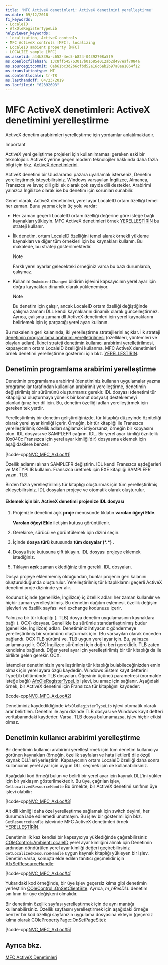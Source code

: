 ```yaml
---
title: 'MFC ActiveX denetimleri: ActiveX denetimini yerelleştirme'
ms.date: 09/12/2018
f1_keywords:
- LocaleID
- AfxOleRegisterTypeLib
helpviewer_keywords:
- localization, ActiveX controls
- MFC ActiveX controls [MFC], localizing
- LocaleID ambient property [MFC]
- LOCALIZE sample [MFC]
ms.assetid: a44b839a-c652-4ec5-b824-04392708a5f9
ms.openlocfilehash: 13c8ff545763017b01685e012ab2d497eaf7084a
ms.sourcegitcommit: 0ab61bc3d2b6cfbd52a16c6ab2b97a8ea1864f12
ms.translationtype: MT
ms.contentlocale: tr-TR
ms.lasthandoff: 04/23/2019
ms.locfileid: "62392693"
---
```

# <a name="mfc-activex-controls-localizing-an-activex-control"></a>MFC ActiveX denetimleri: ActiveX denetimini yerelleştirme

ActiveX denetim arabirimleri yerelleştirme için yordamlar anlatılmaktadır.

>[!IMPORTANT]
> ActiveX yeni geliştirme projeleri için kullanılmaması gereken eski bir teknolojidir. ActiveX yerine geçen modern teknolojiler hakkında daha fazla bilgi için bkz. [ActiveX denetimlerini](activex-controls.md).

ActiveX denetimi bir Uluslararası pazara uyarlamak isterseniz, Denetim yerelleştirmek isteyebilirsiniz. Windows varsayılan İngilizce, Almanca, Fransızca ve İsveç dili gibi ek olarak çok sayıda dili destekler. Arabirimi yalnızca İngilizce olarak ise bu denetim için sorunları sunabilir.

Genel olarak, ActiveX denetimleri, yerel ayar LocaleID ortam özelliği temel her zaman. Bunu yapmak için üç yolu vardır:

- Her zaman geçerli LocaleID ortam özelliği değerine göre isteğe bağlı kaynakları yükleyin. MFC ActiveX denetimleri örnek [YERELLEŞTİRİN](../overview/visual-cpp-samples.md) bu strateji kullanır.

- İlk denetim, ortam LocaleID özelliğini temel alarak örnekli yükleme kaynakları ve diğer tüm örnekleri için bu kaynakları kullanın. Bu makalede, bu strateji gösterilmektedir.

    > [!NOTE]
    >  Farklı yerel ayarlar gelecekteki örneğiniz varsa bu bazı durumlarda, çalışmaz.

- Kullanım `OnAmbientChanged` bildirim işlevini kapsayıcının yerel ayar için doğru kaynakları dinamik olarak yüklenemiyor.

    > [!NOTE]
    >  Bu denetim için çalışır, ancak LocaleID ortam özelliği değiştiğinde çalışma zamanı DLL kendi kaynaklarını dinamik olarak güncelleştirmez. Ayrıca, çalışma zamanı dll ActiveX denetimleri için yerel kaynaklarını belirlemek için iş parçacığı yerel ayarı kullanın.

Bu makalenin geri kalanında, iki yerelleştirme stratejilerini açıklar. İlk strateji [denetimin programlama arabirimi yerelletirilmesi](#_core_localizing_your_control.92.s_programmability_interface) (özellikleri, yöntemleri ve olayları adları). İkinci strateji [denetimin kullanıcı arabirimi yerelletirilmesi](#_core_localizing_the_control.92.s_user_interface), kapsayıcının ortam LocaleID özelliğini kullanma. MFC ActiveX denetimleri örnek denetimi yerelleştirme gösterimi için bkz. [YERELLEŞTİRİN](../overview/visual-cpp-samples.md).

##  <a name="_core_localizing_your_control.92.s_programmability_interface"></a> Denetimin programlama arabirimi yerelleştirme

Denetimin programlama arabirimi (denetiminiz kullanan uygulamalar yazma programcılar tarafından kullanılan arabirimi) yerelleştirme, denetimin değiştirilmiş bir sürümünü oluşturmanız gerekir. IDL dosyası (denetimi tür kitaplığına oluşturmaya yönelik bir komut dosyası) desteklemeyi planladığınız her dil için. Bu, denetim özelliği adları yerelleştirmek için gereken tek yerdir.

Yerelleştirilmiş bir denetim geliştirdiğinizde, tür kitaplığı düzeyinde özniteliği olarak yerel ayar kimliği içerir. Örneğin, bir tür kitaplığı ile Fransızca yerelleştirilmiş özellik adları sağlamak istiyorsanız, örneğin bir kopyasını olun. IDL dosyası ve SAMPLEFR çağırın. IDL. Bir yerel ayar kimliği öznitelik (0x040c Fransızca için yerel ayar kimliği'dir) dosyasına eklemek için aşağıdakilere benzer:

[!code-cpp[NVC_MFC_AxLoc#1](../mfc/codesnippet/cpp/mfc-activex-controls-localizing-an-activex-control_1.idl)]

Özellik adlarını alınan SAMPLEFR değiştirin. IDL kendi Fransızca eşdeğerleri ve MKTYPLIB kullanın. Fransızca üretmek için EXE kitaplığı SAMPLEFR yazın. TLB.

Birden fazla yerelleştirilmiş tür kitaplığı oluşturmak için tüm yerelleştirilmiş ekleyebilirsiniz. IDL dosyaları projeye ve otomatik olarak oluşturulur.

#### <a name="to-add-an-idl-file-to-your-activex-control-project"></a>Eklemek için bir. ActiveX denetimi projenize IDL dosyası

1. Projenizle denetimi açık **proje** menüsünde tıklatın **varolan öğeyi Ekle**.

   **Varolan öğeyi Ekle** iletişim kutusu görüntülenir.

1. Gerekirse, sürücü ve görüntülemek için dizini seçin.

1. İçinde **dosya türü** kutusunda **tüm dosyalar (\*.\*)** .

1. Dosya liste kutusuna çift tıklayın. IDL dosyası projeye eklemek istediğiniz.

1. Tıklayın **açık** zaman eklediğiniz tüm gerekli. IDL dosyaları.

Dosya projeye eklenmemiş olduğundan, bunlar projenin geri kalanını oluşturulduğunda oluşturulur. Yerelleştirilmiş tür kitaplıklarını geçerli ActiveX denetimi proje dizininde yer alır.

Kodunuz içinde (genellikle, İngilizce) iç özellik adları her zaman kullanılır ve hiçbir zaman yerelleştirilmiş. Bu denetim dağıtım eşlemesi, özellik değişim işlevleri ve özellik sayfası veri exchange kodunuzu içerir.

Yalnızca bir tür kitaplığı (. TLB) dosya denetim uygulamasının kaynaklara bağlı (. OCX) dosyası. Genellikle bu sürümle standartlaştırılmış budur (genellikle, İngilizce) adları. Denetiminiz ihtiyacınız göndermeye yerelleştirilmiş bir sürümünü oluşturmak için. (Bu varsayılan olarak önceden bağlandı. OCX TLB sürüm) ve. TLB uygun yerel ayar için. Bu, yalnızca anlamına gelir. OCX İngilizce sürümleri için doğru beri gereklidir. TLB zaten kendisine bağlandı. Diğer yerel ayar için yerelleştirilmiş bir tür kitaplığı da ile birlikte gelen gerekir. OCX.

İstemciler denetiminizin yerelleştirilmiş tür kitaplığı bulabileceğinizden emin olmak için yerel ayara özgü kaydedin. Windows Sistem kayıt defterini TypeLib bölümünde TLB dosyaları. Öğesinin üçüncü parametresi (normalde isteğe bağlı) [AfxOleRegisterTypeLib](../mfc/reference/registering-ole-controls.md#afxoleregistertypelib) işlevi, bu amaç için sağlanır. Aşağıdaki örnek, bir ActiveX denetimi için Fransızca tür kitaplığını kaydeder:

[!code-cpp[NVC_MFC_AxLoc#2](../mfc/codesnippet/cpp/mfc-activex-controls-localizing-an-activex-control_2.cpp)]

Denetiminiz kaydedildiğinde `AfxOleRegisterTypeLib` işlevi otomatik olarak arar belirtilen. Denetim ile aynı dizinde TLB dosyası ve Windows kayıt defteri veritabanındaki kaydeder. Varsa. TLB dosya bulunamazsa, işlev hiçbir etkisi olmaz.

##  <a name="_core_localizing_the_control.92.s_user_interface"></a> Denetimin kullanıcı arabirimi yerelleştirme

Bir denetimin kullanıcı arabirimi yerelleştirmek için tüm denetim kullanıcıya görünen kaynakları (örneğin, özellik sayfaları ve hata iletileri) dile özgü kaynak DLL'leri yerleştirin. Kapsayıcının ortam LocaleID özelliği daha sonra kullanıcının yerel ayar için uygun DLL seçmek için de kullanabilirsiniz.

Aşağıdaki kod örneği bulun ve belirli bir yerel ayar için kaynak DLL'ini yükler için bir yaklaşım gösterilmektedir. Bu üye, çağrılan işlev, `GetLocalizedResourceHandle` Bu örnekte, bir ActiveX denetimi sınıfının üye işlevi olabilir:

[!code-cpp[NVC_MFC_AxLoc#3](../mfc/codesnippet/cpp/mfc-activex-controls-localizing-an-activex-control_3.cpp)]

Alt dili kimliği daha özel yerelleştirme sağlamak için switch deyimi, her durumda iade edilemedi unutmayın. Bu işlev bir gösterimi için bkz. `GetResourceHandle` işlevinde MFC ActiveX denetimleri örnek [YERELLEŞTİRİN](../overview/visual-cpp-samples.md).

Denetimin ilk kez kendisi bir kapsayıcıya yüklediğinde çağırabilirsiniz [COleControl::AmbientLocaleID](../mfc/reference/colecontrol-class.md#ambientlocaleid) yerel ayar kimliğini almak için Denetimin ardından döndürülen yerel ayar kimliği değeri geçirebilirsiniz `GetLocalizedResourceHandle` uygun kaynak kitaplığı yükleyen bir işlev. Denetim varsa, sonuçta elde edilen tanıtıcı geçmelidir için [AfxSetResourceHandle](../mfc/reference/application-information-and-management.md#afxsetresourcehandle):

[!code-cpp[NVC_MFC_AxLoc#4](../mfc/codesnippet/cpp/mfc-activex-controls-localizing-an-activex-control_4.cpp)]

Yukarıdaki kod örneğinde, bir üye işlev geçersiz kılma gibi denetimin yerleştirin [COleControl::OnSetClientSite](../mfc/reference/colecontrol-class.md#onsetclientsite). Ayrıca, *m_hResDLL* denetim sınıfının bir üye değişkeni olmalıdır.

Bir denetimin özellik sayfası yerelleştirmek için de aynı mantığı kullanabilirsiniz. Özellik sayfasını yerelleştirmek için aşağıdaki örneğe benzer bir kod özelliği sayfanızın uygulama dosyasına ekleyin (geçersiz kılma olarak [COlePropertyPage::OnSetPageSite](../mfc/reference/colepropertypage-class.md#onsetpagesite)):

[!code-cpp[NVC_MFC_AxLoc#5](../mfc/codesnippet/cpp/mfc-activex-controls-localizing-an-activex-control_5.cpp)]

## <a name="see-also"></a>Ayrıca bkz.

[MFC ActiveX Denetimleri](../mfc/mfc-activex-controls.md)
